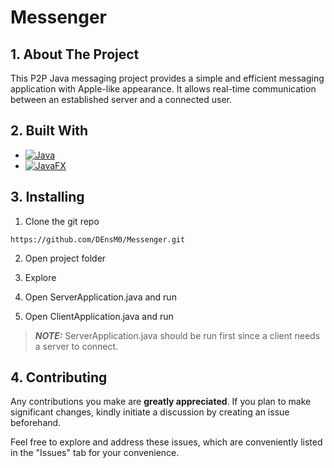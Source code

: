 # Messenger

## 1. About The Project
This P2P Java messaging project provides a simple and efficient messaging application with Apple-like appearance.
It allows real-time communication between an established server and a connected user.

## 2. Built With

* [![Java][Java.io]][Java-url]
* [![JavaFX][JavaFX.io]][JavaFX-url]

## 3. Installing

1. Clone the git repo

```
https://github.com/DEnsM0/Messenger.git
```

2. Open project folder

3. Explore

4. Open ServerApplication.java and run

5. Open ClientApplication.java and run

> **_NOTE:_**  ServerApplication.java should be run first since a client needs a server to connect.

## 4. Contributing

Any contributions you make are **greatly appreciated**. If you plan to make significant changes, kindly initiate a discussion by creating an issue beforehand.

Feel free to explore and address these issues, which are conveniently listed in the "Issues" tab for your convenience.


[Java.io]: https://img.shields.io/badge/Java-ED8B00?style=for-the-badge&logo=openjdk&logoColor=white
[Java-url]: https://www.java.com/en/
[JavaFX.io]: https://img.shields.io/badge/JavaFX-%233f95ea?style=for-the-badge
[JavaFX-url]: https://openjfx.io/
